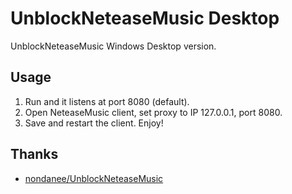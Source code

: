 # UnblockNeteaseMusic Desktop

UnblockNeteaseMusic Windows Desktop version.

## Usage
1. Run and it listens at port 8080 (default).
2. Open NeteaseMusic client, set proxy to IP 127.0.0.1, port 8080.
3. Save and restart the client. Enjoy!

## Thanks
* [nondanee/UnblockNeteaseMusic](https://github.com/nondanee/UnblockNeteaseMusic)